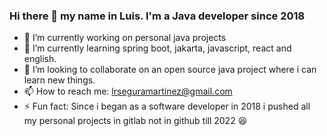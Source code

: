 ### Hi there 👋 my name in Luis. I'm a Java developer since 2018
- 🔭 I’m currently working on personal java projects
- 🌱 I’m currently learning spring boot, jakarta, javascript, react and english.
- 👯 I’m looking to collaborate on an open source java project where i can learn new things.
- 📫 How to reach me: lrseguramartinez@gmail.com
- ⚡ Fun fact: Since i began as a software developer in 2018 i pushed all my personal projects in gitlab not in github till 2022 :laughing:
<!--
**LRSegura/LRSegura** is a ✨ _special_ ✨ repository because its `README.md` (this file) appears on your GitHub profile.

Here are some ideas to get you started:

- 🔭 I’m currently working on personal java projects
- 🌱 I’m currently learning spring boot, jakarta, javascript, react and english.
- 👯 I’m looking to collaborate on an open source java project where i can learn new things.
- 🤔 I’m looking for help with ...
- 💬 Ask me about ...
- 📫 How to reach me: lrseguramartinez@gmail.com
- 😄 Pronouns: ...
- ⚡ Fun fact: Since i began as a software developer in 2018 i pushed all my personal projects in gitlab not in github till 2022 :laughing:
-->
